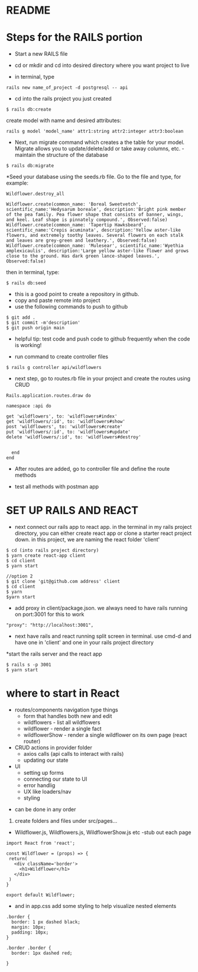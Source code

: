# README

# Steps for the RAILS portion 

* Start a new RAILS file
 
 * cd or mkdir and cd into desired directory where you want project to live
 * in terminal, type
 ```
 rails new name_of_project -d postgresql -- api

 ```
 * cd into the rails project you just created

 ```
 $ rails db:create

 ```
create model with name and desired attributes:

```
rails g model 'model_name' attr1:string attr2:integer attr3:boolean

```
* Next, run migrate command which creates a the table for your model. Migrate allows you to update/delete/add or take away columns, etc. - maintain the structure of the database
```
$ rails db:migrate

```

*Seed your database using the seeds.rb file.  Go to the file and type, for example:
```
Wildflower.destroy_all

Wildflower.create(common_name: 'Boreal Sweetvetch', scientific_name:'Hedysarum boreale', description:'Bright pink member of the pea family. Pea flower shape that consists of banner, wings, and keel. Leaf shape is pinnately compound.', Observed:false)
Wildflower.create(common_name: 'Tapertip Hawksbeard', scientific_name:'Crepis acuminata', description:'Yellow aster-like flowers, and extremely toothy leaves. Several flowers on each stalk and leaves are grey-green and leathery.', Observed:false)
Wildflower.create(common_name: 'Mulesear', scientific_name:'Wyethia amplexicaulis', description:'Large yellow aster-like flower and grows close to the ground. Has dark green lance-shaped leaves.', Observed:false)

```

then in terminal, type:
```
$ rails db:seed

```

* this is a good point to create a repository in github.  
* copy and paste remote into project
* use the following commands to push to github
```
$ git add .
$ git commit -m'description'
$ git push origin main 

```
* helpful tip: test code and push code to github frequently when the code is working!  

* run command to create controller files 

```
$ rails g controller api/wildflowers

```

* next step, go to routes.rb file in your project and create the routes using CRUD 

```
Rails.application.routes.draw do
  
namespace :api do

get 'wildflowers', to: 'wildflowers#index'  
get 'wildflowers/:id', to: 'wildflowers#show'
post 'wildflowers', to: 'wildflowers#create'
put 'wildflowers/:id', to: 'wildflowers#update'
delete 'wildflowers/:id', to: 'wildflowers#destroy'


  end
end

```

* After routes are added, go to controller file and define the route methods 

* test all methods with postman app

# SET UP RAILS AND REACT 
* next connect our rails app to react app. in the terminal in my rails project directory, you can either create react app or clone a starter react project down.  in this project, we are naming the react folder 'client' 

 ```
 $ cd (into rails project directory) 
 $ yarn create react-app client
 $ cd client
 $ yarn start 

//option 2
$ git clone 'git@github.com address' client
$ cd client
$ yarn
$yarn start 
```
* add proxy in client/package.json. we always need to have rails running on port:3001 for this to work 
```
"proxy": "http://localhost:3001",

```

* next have rails and react running split screen in terminal.  use cmd-d and have one in 'client' and one in your rails project directory

*start the rails server and the react app
```
$ rails s -p 3001
$ yarn start 

```
# where to start in React 
 - routes/components navigation type things
    - form that handles both new and edit
    - wildflowers - list all wildflowers
    - wildflower - render a single fact 
    - wildflowerShow - render a single wildflower on its own page (react router)
 - CRUD actions in provider folder
    - axios calls (api calls to interact with rails)
    - updating our state 
- UI 
  - setting up forms
  - connecting our state to UI 
  - error handlig 
  - UX like loaders/nav
  - styling 
* can be done in any order

1. create folders and files under src/pages...
 - Wildflower.js, Wildflowers.js, WildflowerShow.js etc
 -stub out each page 
 ```
import React from 'react';

const Wildflower = (props) => {
  return(
    <div className='border'>
      <h1>Wildflower</h1>
    </div>
  )
}

export default Wildflower;

```
* and in app.css add some styling to help visualize nested elements 
```
.border {
  border: 1 px dashed black; 
  margin: 10px;
  padding: 10px; 
}

.border .border {
  border: 1px dashed red; 
   
}
 ```

 